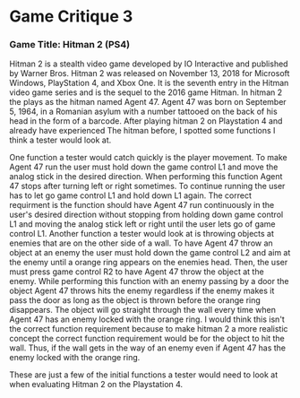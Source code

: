 # Game Critique 3

### Game Title: Hitman 2 (PS4) 

Hitman 2 is a stealth video game developed by IO Interactive and published by Warner Bros. Hitman 2 was released on November 13, 2018 for Microsoft Windows, PlayStation 4, and Xbox One. It is the seventh entry in the Hitman video game series and is the sequel to the 2016 game Hitman. In hitman 2 the plays as the hitman named Agent 47. Agent 47 was born on September 5, 1964, in a Romanian asylum with a number tattooed on the back of his head in the form of a barcode. After playing hitman 2 on Playstation 4 and already have experienced The hitman before, I spotted some functions I think a tester would look at.

One function a tester would catch quickly is the player movement. To make Agent 47 run the user must hold down the game control L1 and move the analog stick in the desired direction. When performing this function Agent 47 stops after turning left or right sometimes. To continue running the user has to let go game control L1 and hold down L1 again. The correct requirment is the function should have Agent 47 run continuously in the user's desired direction without stopping from holding down game control L1 and moving the analog stick left or right until the user lets go of game control L1. Another function a tester would look at is throwing objects at enemies that are on the other side of a wall. To have Agent 47 throw an object at an enemy the user must hold down the game control L2 and aim at the enemy until a orange ring appears on the enemies head. Then, the user must press game control R2 to have Agent 47 throw the object at the enemy. While performing this function with an enemy passing by a door the object Agent 47 throws hits the enemy regardless if the enemy makes it pass the door as long as the object is thrown before the orange ring disappears. The object will go straight through the wall every time when Agent 47 has an enemy locked with the orange ring. I would think this isn't the correct function requirement because to make hitman 2 a more realistic concept the correct function requirement would be for the object to hit the wall. Thus, if the wall gets in the way of an enemy even if Agent 47 has the enemy locked with the orange ring.     

These are just a few of the initial functions a tester would need to look at when evaluating Hitman 2 on the Playstation 4.
